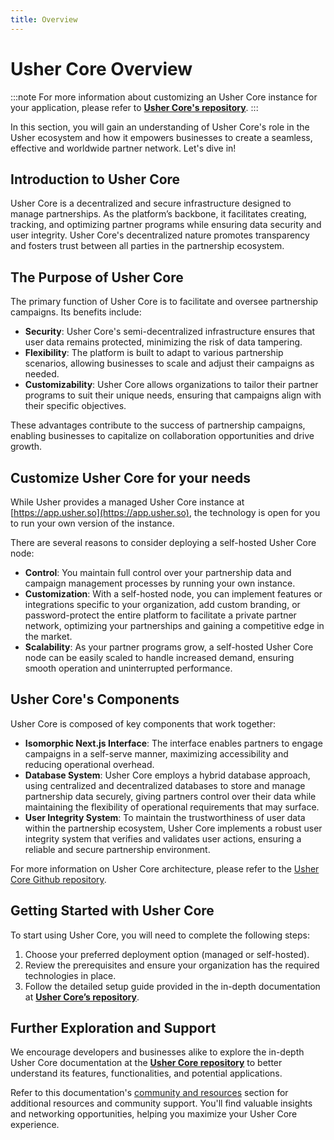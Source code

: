 ```yaml
---
title: Overview
---
```


# Usher Core Overview

[//]: # (FIXME - this link isn't styled as link)
:::note
For more information about customizing an Usher Core instance for your application, please refer to [**Usher Core's repository**](https://github.com/usherlabs/usher).
:::


In this section, you will gain an understanding of Usher Core's role in the Usher ecosystem and how it empowers businesses to create a seamless, effective and worldwide partner network. Let's dive in!

## Introduction to Usher Core

Usher Core is a decentralized and secure infrastructure designed to manage partnerships. As the platform’s backbone, it facilitates creating, tracking, and optimizing partner programs while ensuring data security and user integrity. Usher Core's decentralized nature promotes transparency and fosters trust between all parties in the partnership ecosystem.

## The Purpose of Usher Core

The primary function of Usher Core is to facilitate and oversee partnership campaigns. Its benefits include:

- **Security**: Usher Core's semi-decentralized infrastructure ensures that user data remains protected, minimizing the risk of data tampering.
- **Flexibility**: The platform is built to adapt to various partnership scenarios, allowing businesses to scale and adjust their campaigns as needed.
- **Customizability**: Usher Core allows organizations to tailor their partner programs to suit their unique needs, ensuring that campaigns align with their specific objectives.

These advantages contribute to the success of partnership campaigns, enabling businesses to capitalize on collaboration opportunities and drive growth.

## Customize Usher Core for your needs

While Usher provides a managed Usher Core instance at [https://app.usher.so](https://app.usher.so), the technology is open for you to run your own version of the instance.

There are several reasons to consider deploying a self-hosted Usher Core node:

- **Control**: You maintain full control over your partnership data and campaign management processes by running your own instance.
- **Customization**: With a self-hosted node, you can implement features or integrations specific to your organization, add custom branding, or password-protect the entire platform to facilitate a private partner network, optimizing your partnerships and gaining a competitive edge in the market.
- **Scalability**: As your partner programs grow, a self-hosted Usher Core node can be easily scaled to handle increased demand, ensuring smooth operation and uninterrupted performance.

## Usher Core's Components

Usher Core is composed of key components that work together:

- **Isomorphic Next.js Interface**: The interface enables partners to engage campaigns in a self-serve manner, maximizing accessibility and reducing operational overhead.
- **Database System**: Usher Core employs a hybrid database approach, using centralized and decentralized databases to store and manage partnership data securely, giving partners control over their data while maintaining the flexibility of operational requirements that may surface.
- **User Integrity System**: To maintain the trustworthiness of user data within the partnership ecosystem, Usher Core implements a robust user integrity system that verifies and validates user actions, ensuring a reliable and secure partnership environment.

For more information on Usher Core architecture, please refer to the [Usher Core Github repository](https://github.com/usherlabs/usher).

## Getting Started with Usher Core

To start using Usher Core, you will need to complete the following steps:

1. Choose your preferred deployment option (managed or self-hosted).
2. Review the prerequisites and ensure your organization has the required technologies in place.
3. Follow the detailed setup guide provided in the in-depth documentation at **[Usher Core’s repository](https://github.com/usherlabs/usher)**.

## Further Exploration and Support

We encourage developers and businesses alike to explore the in-depth Usher Core documentation at the **[Usher Core repository](https://github.com/usherlabs/usher)** to better understand its features, functionalities, and potential applications.

Refer to this documentation's [community and resources](https://todolink.com/community-and-resources) section for additional resources and community support. You'll find valuable insights and networking opportunities, helping you maximize your Usher Core experience.